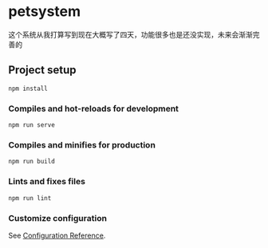 # petsystem
这个系统从我打算写到现在大概写了四天，功能很多也是还没实现，未来会渐渐完善的
## Project setup
```
npm install
```

### Compiles and hot-reloads for development
```
npm run serve
```

### Compiles and minifies for production
```
npm run build
```

### Lints and fixes files
```
npm run lint
```

### Customize configuration
See [Configuration Reference](https://cli.vuejs.org/config/).
